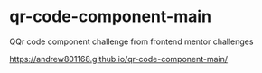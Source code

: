 # qr-code-component-main
 QQr code component challenge from frontend mentor challenges 

https://andrew801168.github.io/qr-code-component-main/
